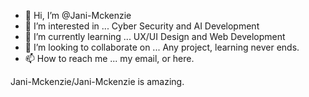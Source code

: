 - 👋 Hi, I’m @Jani-Mckenzie
- 👀 I’m interested in ... Cyber Security and AI Development
- 🌱 I’m currently learning ... UX/UI Design and Web Development
- 💞️ I’m looking to collaborate on ... Any project, learning never ends. 
- 📫 How to reach me ... my email, or here.

Jani-Mckenzie/Jani-Mckenzie is amazing. 
<!---
Jani-Mckenzie/Jani-Mckenzie is amazing. 
--->

